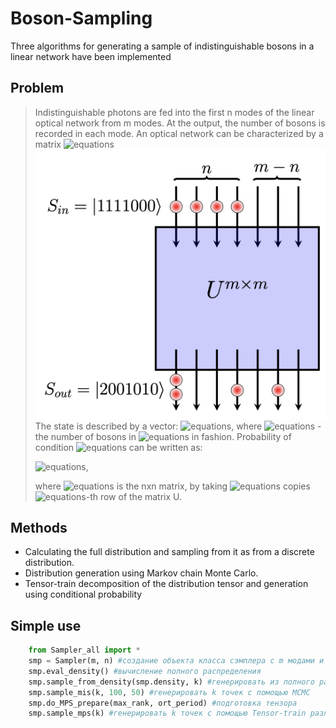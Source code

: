# Boson-Sampling


Three algorithms for generating a sample of indistinguishable bosons in a linear network have been implemented

##  Problem
> Indistinguishable photons are fed into the first n modes of the linear optical network from m modes. At the output, the number of bosons is recorded in each mode. An optical network can be characterized by a matrix ![equations](https://latex.codecogs.com/svg.image?U^{m\times&space;m})
> ![Alt text](https://github.com/nolongerlaugh/Boson-Sampling/raw/master/image.png )
> The state is described by a vector:
> ![equations](https://latex.codecogs.com/svg.image?S=|i_1i_2&space;\dots&space;i_m&space;\rangle), where ![equations](https://latex.codecogs.com/svg.image?i_k ) - the number of bosons in ![equations](https://latex.codecogs.com/svg.image?k) in fashion.
> Probability of condition ![equations](https://latex.codecogs.com/svg.image?S) can be written as:
>
> ![equations](https://latex.codecogs.com/svg.image?P_S(S&space;=&space;|i_1i_2\dots&space;i_n|)=\frac{Per(U_S)}{i1!i2!\dots&space;i_n!}),
> 
> where ![equations](https://latex.codecogs.com/svg.image?U_S) is the nxn matrix, by taking ![equations](https://latex.codecogs.com/svg.image?i_k ) copies ![equations](https://latex.codecogs.com/svg.image?k)-th row of the matrix U.
## Methods
+ Calculating the full distribution and sampling from it as from a discrete distribution.
+ Distribution generation using Markov chain Monte Carlo.
+ Tensor-train decomposition of the distribution tensor and generation using conditional probability

## Simple use
```python
    from Sampler_all import *
    smp = Sampler(m, n) #создание объекта класса сэмплера с m модами и n бозонами. Создается случайная унитарная матрица U(mxm)
    smp.eval_density() #вычисление полного распределения
    smp.sample_from_density(smp.density, k) #генерировать из полного распределения k точек
    smp.sample_mis(k, 100, 50) #генерировать k точек с помощью МСМС
    smp.do_MPS_prepare(max_rank, ort_period) #подготовка тензора
    smp.sample_mps(k) #генерировать k точек с помощью Tensor-train разложение тензора распределения
```
